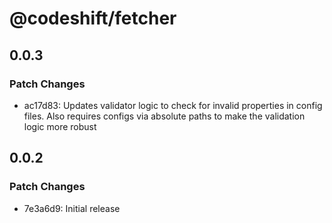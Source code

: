 # @codeshift/fetcher

## 0.0.3

### Patch Changes

- ac17d83: Updates validator logic to check for invalid properties in config files. Also requires configs via absolute paths to make the validation logic more robust

## 0.0.2

### Patch Changes

- 7e3a6d9: Initial release
